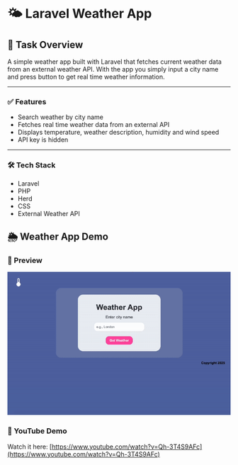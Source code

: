 # 🌤️ Laravel Weather App
## 📘 Task Overview
A simple weather app built with Laravel that fetches current weather data from an external weather API. With the app you simply input a city name and press button to get real time weather information.

___

### ✅ Features
* Search weather by city name
* Fetches real time weather data from an external API
* Displays temperature, weather description, humidity and wind speed
* API key is hidden

___

### 🛠️ Tech Stack
* Laravel
* PHP
* Herd
* CSS 
* External Weather API 
## 🌦️ Weather App Demo

### 🔁 Preview


  <img src="weatherApiPreview.gif" alt="Weather App Preview" width="600"/>


### 🎥 YouTube Demo

Watch it here: [https://www.youtube.com/watch?v=Qh-3T4S9AFc](https://www.youtube.com/watch?v=Qh-3T4S9AFc)
